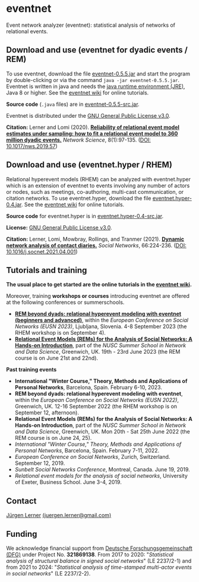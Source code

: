 # eventnet
Event network analyzer (eventnet): statistical analysis of networks of relational events.

## Download and use (eventnet for dyadic events / REM)
To use eventnet, download the file [eventnet-0.5.5.jar](https://github.com/juergenlerner/eventnet/raw/master/jars/eventnet-0.5.5.jar) and start the program by double-clicking or via the command `java -jar eventnet-0.5.5.jar`. Eventnet is written in java and needs the <a href="http://www.oracle.com/technetwork/java/javase/downloads/index.html">java runtime environment (JRE)</a>, Java 8 or higher. See the [eventnet wiki](https://github.com/juergenlerner/eventnet/wiki) for online tutorials.

**Source code** (```.java``` files) are in [eventnet-0.5.5-src.jar](https://github.com/juergenlerner/eventnet/raw/master/jars/eventnet-0.5.5-src.jar).

Eventnet is distributed under the [GNU General Public License v3.0](https://github.com/juergenlerner/eventnet/blob/master/LICENSE).

**Citation:** Lerner and Lomi (2020). [**Reliability of relational event model estimates under sampling: how to fit a relational event model to 360 million dyadic events.**](https://doi.org/10.1017/nws.2019.57) _Network Science_, 8(1):97-135. ([DOI: 10.1017/nws.2019.57](https://doi.org/10.1017/nws.2019.57))

## Download and use (eventnet.hyper / RHEM)
Relational hyperevent models (RHEM) can be analyzed with eventnet.hyper which is an extension of eventnet to events involving any number of actors or nodes, such as meetings, co-authoring, multi-cast communication, or citation networks. To use eventnet.hyper, download the file [eventnet.hyper-0.4.jar](https://github.com/juergenlerner/eventnet/raw/master/jars/eventnet.hyper-0.4.jar). See the [eventnet wiki](https://github.com/juergenlerner/eventnet/wiki) for online tutorials.

**Source code** for eventnet.hyper is in [eventnet.hyper-0.4-src.jar](https://github.com/juergenlerner/eventnet/raw/master/jars/eventnet.hyper-0.4-src.jar).

**License:** [GNU General Public License v3.0](https://github.com/juergenlerner/eventnet/blob/master/LICENSE).

**Citation:** Lerner, Lomi, Mowbray, Rollings, and Tranmer (2021). [**Dynamic network analysis of contact diaries.**](https://doi.org/10.1016/j.socnet.2021.04.001) _Social Networks_, 66:224-236. ([DOI: 10.1016/j.socnet.2021.04.001](https://doi.org/10.1016/j.socnet.2021.04.001))

## Tutorials and training 
**The usual place to get started are the online tutorials in the [eventnet wiki](https://github.com/juergenlerner/eventnet/wiki).**

Moreover, training **workshops or courses** introducing eventnet are offered at the following conferences or summerschools.
* [**REM beyond dyads: relational hyperevent modeling with eventnet (beginners and advanced)**](https://eusn2023.org/), within the _European Conference on Social Networks (EUSN 2023)_, Ljubljana, Slovenia. 4-8 September 2023 (the RHEM workshop is on September 4).
* [**Relational Event Models (REMs) for the Analysis of Social Networks: A Hands-on Introduction**](https://www.gre.ac.uk/bus/events/nusc), part of the _NUSC Summer School in Network and Data Science_, Greenwich, UK. 19th - 23rd June 2023 (the REM course is on June 21st and 22nd).

**Past training events** 
* **International "Winter Course," Theory, Methods and Applications of Personal Networks**, Barcelona, Spain. February 6-10, 2023.
* **REM beyond dyads: relational hyperevent modeling with eventnet**, within the _European Conference on Social Networks (EUSN 2022)_, Greenwich, UK. 12-16 September 2022 (the RHEM workshop is on September 12, afternoon).
* **Relational Event Models (REMs) for the Analysis of Social Networks: A Hands-on Introduction**, part of the _NUSC Summer School in Network and Data Science_, Greenwich, UK. Mon 20th - Sat 25th June 2022 (the REM course is on June 24, 25).
* _International "Winter Course," Theory, Methods and Applications of Personal Networks_, Barcelona, Spain. February 7-11, 2022.
* _European Conference on Social Networks_, Zurich, Switzerland. September 12, 2019.
* _Sunbelt Social Networks Conference_, Montreal, Canada. June 19, 2019.
* _Relational event models for the analysis of social networks_, University of Exeter, Business School. June 3-4, 2019.

## Contact
[J&uuml;rgen Lerner](https://github.com/juergenlerner) [(juergen.lerner@gmail.com)](mailto:juergen.lerner@gmail.com)

## Funding
We acknowledge financial support from [Deutsche Forschungsgemeinschaft (DFG)](http://www.dfg.de/en/) under Project No. **321869138**. From 2017 to 2020: "_Statistical analysis of structural balance in signed social networks_" (LE 2237/2-1) and from 2021 to 2024: "_Statistical analysis of time-stamped multi-actor events in social networks_" (LE 2237/2-2).
